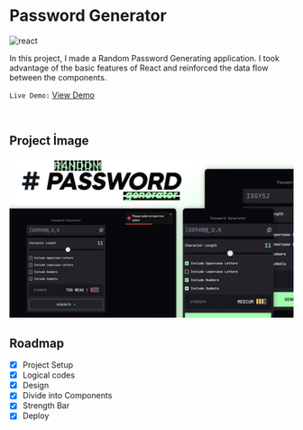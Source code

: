 # **Password Generator**


![react](https://img.shields.io/badge/React-20232A?style=for-the-badge&logo=react&logoColor=61DAFB)

In this project, I made a Random Password Generating application. I took advantage of the basic features of React and reinforced the data flow between the components.

`Live Demo:` [View Demo](https://azateser.github.io/20-React-Project/3.%20Password%20Generator/Live/)

<br>

## Project İmage


![password-generator](../0.%20projectImages/3-password-generator.png)


## Roadmap

- [x] Project Setup <br />
- [x] Logical codes <br />
- [x] Design <br />
- [x] Divide into Components <br />
- [x] Strength Bar <br />
- [x] Deploy <br />
